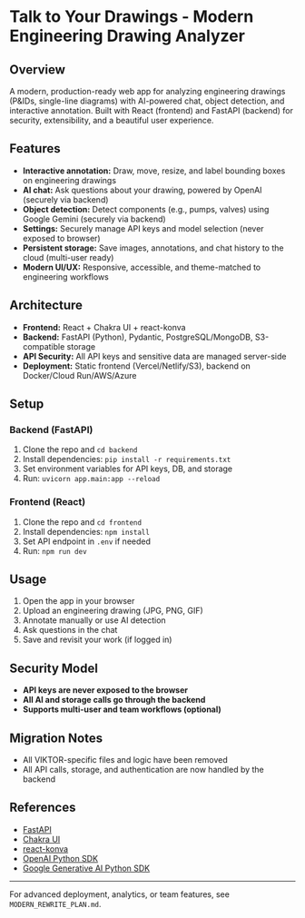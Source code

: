 # Talk to Your Drawings - Modern Engineering Drawing Analyzer

## Overview

A modern, production-ready web app for analyzing engineering drawings (P&IDs, single-line diagrams) with AI-powered chat, object detection, and interactive annotation. Built with React (frontend) and FastAPI (backend) for security, extensibility, and a beautiful user experience.

## Features

- **Interactive annotation:** Draw, move, resize, and label bounding boxes on engineering drawings
- **AI chat:** Ask questions about your drawing, powered by OpenAI (securely via backend)
- **Object detection:** Detect components (e.g., pumps, valves) using Google Gemini (securely via backend)
- **Settings:** Securely manage API keys and model selection (never exposed to browser)
- **Persistent storage:** Save images, annotations, and chat history to the cloud (multi-user ready)
- **Modern UI/UX:** Responsive, accessible, and theme-matched to engineering workflows

## Architecture

- **Frontend:** React + Chakra UI + react-konva
- **Backend:** FastAPI (Python), Pydantic, PostgreSQL/MongoDB, S3-compatible storage
- **API Security:** All API keys and sensitive data are managed server-side
- **Deployment:** Static frontend (Vercel/Netlify/S3), backend on Docker/Cloud Run/AWS/Azure

## Setup

### Backend (FastAPI)

1. Clone the repo and `cd backend`
2. Install dependencies: `pip install -r requirements.txt`
3. Set environment variables for API keys, DB, and storage
4. Run: `uvicorn app.main:app --reload`

### Frontend (React)

1. Clone the repo and `cd frontend`
2. Install dependencies: `npm install`
3. Set API endpoint in `.env` if needed
4. Run: `npm run dev`

## Usage

1. Open the app in your browser
2. Upload an engineering drawing (JPG, PNG, GIF)
3. Annotate manually or use AI detection
4. Ask questions in the chat
5. Save and revisit your work (if logged in)

## Security Model

- **API keys are never exposed to the browser**
- **All AI and storage calls go through the backend**
- **Supports multi-user and team workflows (optional)**

## Migration Notes

- All VIKTOR-specific files and logic have been removed
- All API calls, storage, and authentication are now handled by the backend

## References

- [FastAPI](https://fastapi.tiangolo.com/)
- [Chakra UI](https://chakra-ui.com/)
- [react-konva](https://konvajs.org/docs/react/index.html)
- [OpenAI Python SDK](https://github.com/openai/openai-python)
- [Google Generative AI Python SDK](https://github.com/google/generative-ai-python)

---

For advanced deployment, analytics, or team features, see `MODERN_REWRITE_PLAN.md`.
